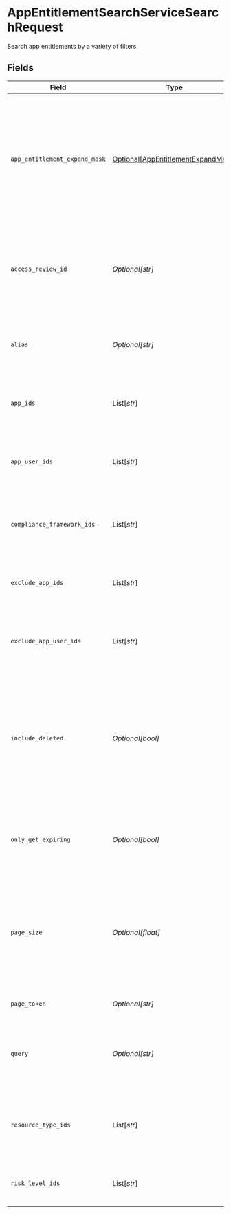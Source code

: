 # AppEntitlementSearchServiceSearchRequest

Search app entitlements by a variety of filters.


## Fields

| Field                                                                                                                                     | Type                                                                                                                                      | Required                                                                                                                                  | Description                                                                                                                               |
| ----------------------------------------------------------------------------------------------------------------------------------------- | ----------------------------------------------------------------------------------------------------------------------------------------- | ----------------------------------------------------------------------------------------------------------------------------------------- | ----------------------------------------------------------------------------------------------------------------------------------------- |
| `app_entitlement_expand_mask`                                                                                                             | [Optional[AppEntitlementExpandMask]](../../models/shared/appentitlementexpandmask.md)                                                     | :heavy_minus_sign:                                                                                                                        | The app entitlement expand mask allows the user to get additional information when getting responses containing app entitlement views.    |
| `access_review_id`                                                                                                                        | *Optional[str]*                                                                                                                           | :heavy_minus_sign:                                                                                                                        | Search for app entitlements that are being reviewed as part of this access review campaign.                                               |
| `alias`                                                                                                                                   | *Optional[str]*                                                                                                                           | :heavy_minus_sign:                                                                                                                        | Search for app entitlements that have this alias (exact match).                                                                           |
| `app_ids`                                                                                                                                 | List[*str*]                                                                                                                               | :heavy_minus_sign:                                                                                                                        | Search for app entitlements contained in any of these apps.                                                                               |
| `app_user_ids`                                                                                                                            | List[*str*]                                                                                                                               | :heavy_minus_sign:                                                                                                                        | Search for app entitlements that are granted to any of these app user ids.                                                                |
| `compliance_framework_ids`                                                                                                                | List[*str*]                                                                                                                               | :heavy_minus_sign:                                                                                                                        | Search for app entitlements that are part of these compliace frameworks.                                                                  |
| `exclude_app_ids`                                                                                                                         | List[*str*]                                                                                                                               | :heavy_minus_sign:                                                                                                                        | Exclude app entitlements from the results that are in these app IDs.                                                                      |
| `exclude_app_user_ids`                                                                                                                    | List[*str*]                                                                                                                               | :heavy_minus_sign:                                                                                                                        | Exclude app entitlements from the results that these app users have granted.                                                              |
| `include_deleted`                                                                                                                         | *Optional[bool]*                                                                                                                          | :heavy_minus_sign:                                                                                                                        | Include deleted app entitlements, this includes app entitlements that have a deleted parent object (app, app resource, app resource type) |
| `only_get_expiring`                                                                                                                       | *Optional[bool]*                                                                                                                          | :heavy_minus_sign:                                                                                                                        | Restrict results to only those who have expiring app entitlement user bindings.                                                           |
| `page_size`                                                                                                                               | *Optional[float]*                                                                                                                         | :heavy_minus_sign:                                                                                                                        | The pageSize where 0 <= pageSize <= 100. Values < 10 will be set to 10. A value of 0 returns the default page size (currently 25)         |
| `page_token`                                                                                                                              | *Optional[str]*                                                                                                                           | :heavy_minus_sign:                                                                                                                        | The pageToken field.                                                                                                                      |
| `query`                                                                                                                                   | *Optional[str]*                                                                                                                           | :heavy_minus_sign:                                                                                                                        | Query the app entitlements with a fuzzy search on display name and description.                                                           |
| `resource_type_ids`                                                                                                                       | List[*str*]                                                                                                                               | :heavy_minus_sign:                                                                                                                        | Search for app entitlements that are for items on these resource types.                                                                   |
| `risk_level_ids`                                                                                                                          | List[*str*]                                                                                                                               | :heavy_minus_sign:                                                                                                                        | Search for app entitlements with these risk levels.                                                                                       |